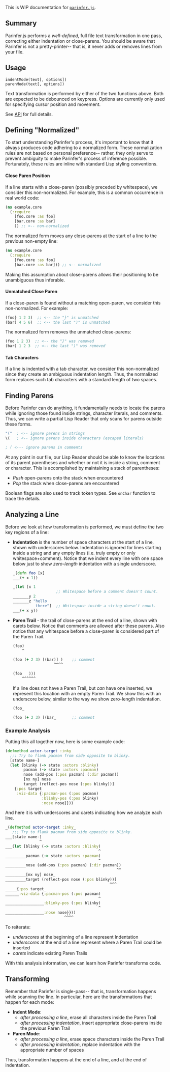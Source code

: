 This is WIP documentation for [`parinfer.js`].

[`parinfer.js`]:parinfer.js

## Summary

Parinfer.js performs a _well-defined_, full file text transformation in one pass,
correcting either indentation or close-parens.  You should be aware that
Parinfer is not a pretty-printer-- that is, it never adds or removes lines from
your file.

## Usage

```
indentMode(text[, options])
parenMode(text[, options])
```

Text transformation is performed by either of the two functions above.  Both
are expected to be debounced on keypress. Options are currently only used
for specifying cursor position and movement.

See [API](README.md#api) for full details.

## Defining "Normalized"

To start understanding Parinfer's process, it's important to know that it
always produces code adhering to a normalized form.  These normalization rules
are not based on personal preference-- rather, they only serve to prevent
ambiguity to make Parinfer's process of inference possible.  Fortunately, these
rules are inline with standard Lisp styling conventions.

#### Close Paren Position

If a line starts with a close-paren (possibly preceded by whitespace), we
consider this non-normalized.  For example, this is a common occurrence in real
world code:

```clj
(ns example.core
  (:require
    [foo.core :as foo]
    [bar.core :as bar]
    )) ;; <-- non-normalized
```

The normalized form moves any close-parens at the start of a line to the
previous non-empty line:

```clj
(ns example.core
  (:require
    [foo.core :as foo]
    [bar.core :as bar])) ;; <-- normalized
```

Making this assumption about close-parens allows their positioning to
be unambiguous thus inferable.

#### Unmatched Close Paren

If a close-paren is found without a matching open-paren, we consider
this non-normalized.  For example:

```clj
(foo} 1 2 3)  ;; <-- the "}" is unmatched
(bar) 4 5 6)  ;; <-- the last ")" is unmatched
```

The normalized form removes the unmatched close-parens:

```clj
(foo 1 2 3)  ;; <-- the "}" was removed
(bar) 1 2 3  ;; <-- the last ")" was removed
```

#### Tab Characters

If a line is indented with a tab character, we consider this non-normalized
since they create an ambiguous indentation length.  Thus, the normalized form
replaces such tab characters with a standard length of two spaces.

## Finding Parens

Before Parinfer can do anything, it fundamentally needs to locate the parens
while ignoring those found inside strings, character literals, and comments.
Thus, we can write a partial Lisp Reader that only scans for parens outside
these forms.

```clj
"("  ; <-- ignore parens in strings
\(   ; <-- ignore parens inside characters (escaped literals)

; ( <--- ignore parens in comments
```

At any point in our file, our Lisp Reader should be able to know the locations
of its parent parentheses and whether or not it is inside a string, comment or
character.  This is accomplished by maintaining a stack of parentheses:

- _Push_ open-parens onto the stack when encountered
- _Pop_ the stack when close-parens are encountered

Boolean flags are also used to track token types. See `onChar` function to
trace the details.

## Analyzing a Line

Before we look at how transformation is performed, we must define the two key
regions of a line:

- __Indentation__ is the number of space characters at the start of a line,
  shown with underscores below.  Indentation is ignored for lines starting
  inside a string and any empty lines (i.e. truly empty or only
  whitespace+comment).  Notice that we indent every line with one space below
  just to show _zero-length_ indentation with a single underscore.

    ```clj
    _(defn foo [x]
    ___(+ x 1))

    _(let [x 1
                       ;; Whitespace before a comment doesn't count.
    _______y 2
    _______z "hello
              there"]  ;; Whitespace inside a string doesn't count.
    ___(+ x y))
    ```

- __Paren Trail__ - the trail of close-parens at the end of a line, shown with
  carets below.  Notice that comments are allowed after these parens.  Also
  notice that any whitespace before a close-paren is considered part of the
  Paren Trail.

    ```clj
    (foo)
        ^

    (foo (+ 2 3) [(bar)] )    ;; comment
                      ^^^^

    (foo   )))
        ^^^^^^
    ```

  If a line does not have a Paren Trail, but _can_ have one inserted, we
  represent this location with an empty Paren Trail.  We show this with an
  underscore below, similar to the way we show zero-length indentation.

    ```clj
    (foo_

    (foo (+ 2 3) [(bar_       ;; comment
    ```

### Example Analysis

Putting this all together now, here is some example code:

```clj
(defmethod actor-target :inky
  ;;; Try to flank pacman from side opposite to blinky.
  [state name-]
  (let [blinky (-> state :actors :blinky)
        pacman (-> state :actors :pacman)
        nose (add-pos (:pos pacman) (:dir pacman))
        [nx ny] nose
        target (reflect-pos nose (:pos blinky))]
    {:pos target
     :viz-data {:pacman-pos (:pos pacman)
                :blinky-pos (:pos blinky)
                :nose nose}}))
```

And here it is with underscores and carets indicating how we analyze each line.

```clj
_(defmethod actor-target :inky_
   ;;; Try to flank pacman from side opposite to blinky.
___[state name-]
               ^
___(let [blinky (-> state :actors :blinky)
                                         ^
_________pacman (-> state :actors :pacman)
                                         ^
_________nose (add-pos (:pos pacman) (:dir pacman))
                                                 ^^
_________[nx ny] nose_
_________target (reflect-pos nose (:pos blinky))]
                                              ^^^
_____{:pos target_
______:viz-data {:pacman-pos (:pos pacman)
                                         ^
_________________:blinky-pos (:pos blinky)
                                         ^
_________________:nose nose}}))
                          ^^^^
```

To reiterate:

- _underscores_ at the beginning of a line represent Indentation
- _underscores_ at the end of a line represent where a Paren Trail could be inserted
- _carets_ indicate existing Paren Trails

With this analysis information, we can learn how Parinfer transforms code.

## Transforming

Remember that Parinfer is single-pass-- that is, transformation happens while
scanning the line.  In particular, here are the transformations that happen for
each mode:

- __Indent Mode__:
  - _after processing a line_, erase all characters inside the Paren Trail
  - _after processing indentation_, insert appropriate close-parens inside the previous Paren Trail
- __Paren Mode__:
  - _after processing a line_, erase space characters inside the Paren Trail
  - _after processing indentation_, replace indentation with the appropriate number of spaces

Thus, transformation happens at the end of a line, and at the end of indentation.

